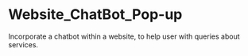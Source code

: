 # Website_ChatBot_Pop-up
Incorporate a chatbot within a website, to help user with queries about services.
